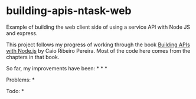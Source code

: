 # building-apis-ntask-web
Example of building the web client side of using a service API with Node JS and express.

This project follows my progress of working through the book [Building APIs with Node.js](http://www.apress.com/us/book/9781484224410#otherversion=9781484224427) by Caio Ribeiro Pereira.
Most of the code here comes from the chapters in that book.

So far, my improvements have been:
* 
* 
* 

Problems:
* 

Todo:
* 
